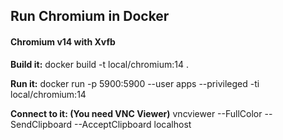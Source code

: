 ## Run Chromium in Docker 

#### Chromium v14 with Xvfb

**Build it:**
docker build -t local/chromium:14 .

**Run it:**
docker run -p 5900:5900 --user apps --privileged -ti local/chromium:14

**Connect to it: (You need VNC Viewer)**
vncviewer --FullColor --SendClipboard --AcceptClipboard localhost